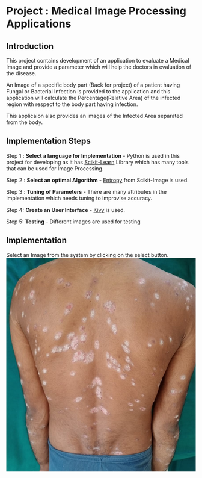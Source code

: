 # <!-- BLOG-POST-LIST:START  -->Project : Medical Image Processing Applications<!-- BLOG-POST-LIST:END  --> 

## **Introduction** 

This project contains development of an application to evaluate a Medical Image and provide a parameter which will help the doctors in evaluation of the disease.

An Image of a specific body part (Back for project) of a patient having Fungal or Bacterial Infection is provided to the application and this application will calculate the Percentage(Relative Area) of the infected region with respect to the body part having infection.

This applicaion also provides an images of the Infected Area separated from the body.

## **Implementation Steps** 

Step 1 : **Select a language for Implementation** - Python is used in this project for developing as it has [Scikit-Learn](https://scikit-learn.org/stable/) Library which has many tools that can be used for Image Processing.

Step 2 : **Select an optimal Algorithm** - [Entropy](https://scikit-image.org/docs/dev/auto_examples/filters/plot_entropy.html) from Scikit-Image is used.

Step 3 : **Tuning of Parameters** - There are many attributes in the implementation which needs tuning to improvise accuracy.

Step 4: **Create an User Interface** - [Kivy](https://kivy.org/#home) is used. 

Step 5: **Testing** -  Different images are used for testing 

## **Implementation** 

Select an Image from the system by clicking on the select button.
![img](https://github.com/B19EE075/Design-Project/blob/1adcc700240c9c8b5cf3de7dbbc2d212924780da/Assets/back.jpg)




  

